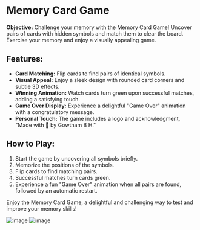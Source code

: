 # Memory Card Game

**Objective:**
Challenge your memory with the Memory Card Game! Uncover pairs of cards with hidden symbols and match them to clear the board. Exercise your memory and enjoy a visually appealing game.

## Features:
- **Card Matching:** Flip cards to find pairs of identical symbols.
- **Visual Appeal:** Enjoy a sleek design with rounded card corners and subtle 3D effects.
- **Winning Animation:** Watch cards turn green upon successful matches, adding a satisfying touch.
- **Game Over Display:** Experience a delightful "Game Over" animation with a congratulatory message.
- **Personal Touch:** The game includes a logo and acknowledgment, "Made with 💜 by Gowtham B H."

## How to Play:
1. Start the game by uncovering all symbols briefly.
2. Memorize the positions of the symbols.
3. Flip cards to find matching pairs.
4. Successful matches turn cards green.
5. Experience a fun "Game Over" animation when all pairs are found, followed by an automatic restart.

Enjoy the Memory Card Game, a delightful and challenging way to test and improve your memory skills!

![image](https://github.com/gowthambh/Memory-Master/assets/89744604/0ef247a9-3044-4786-9e53-9371f276f5e9)
![image](https://github.com/gowthambh/Memory-Master/assets/89744604/7744518f-a69d-40de-a61c-ec205f08cb30)

